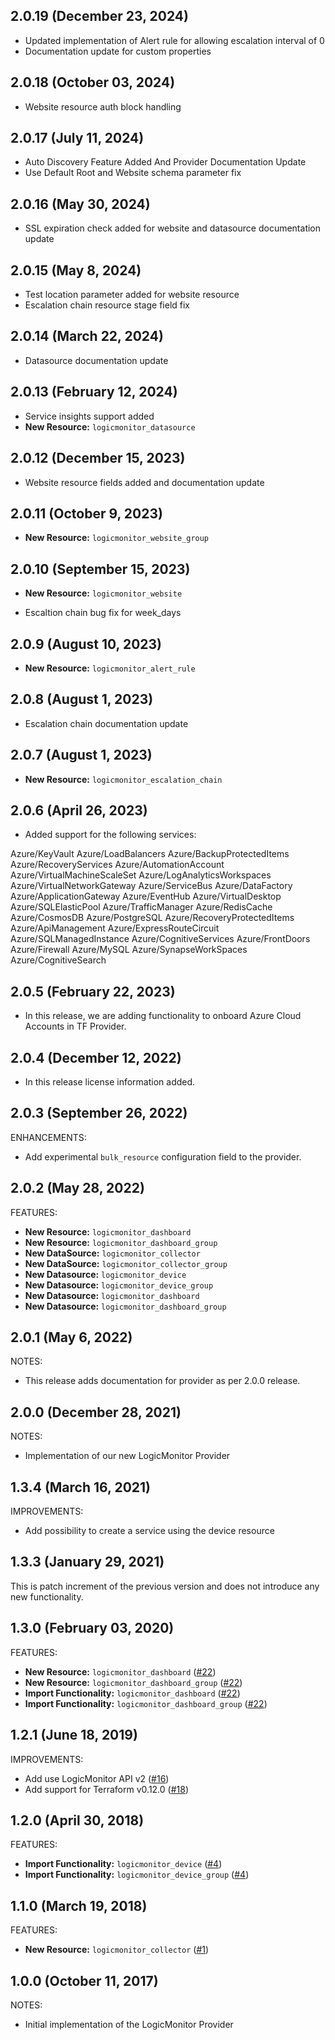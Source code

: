 ## 2.0.19 (December 23, 2024)

* Updated implementation of Alert rule for allowing escalation interval of 0 
* Documentation update for custom properties

## 2.0.18 (October 03, 2024)

* Website resource auth block handling

## 2.0.17 (July 11, 2024)

* Auto Discovery Feature Added And Provider Documentation Update
* Use Default Root and Website schema parameter fix


## 2.0.16 (May 30, 2024)

* SSL expiration check added for website and datasource documentation update

## 2.0.15 (May 8, 2024)

* Test location parameter added for website resource
* Escalation chain resource stage field fix

## 2.0.14 (March 22, 2024)

* Datasource documentation update

## 2.0.13 (February 12, 2024)

* Service insights support added
* **New Resource:** `logicmonitor_datasource`

## 2.0.12 (December 15, 2023)

* Website resource fields added and documentation update

## 2.0.11 (October 9, 2023)

* **New Resource:** `logicmonitor_website_group`

## 2.0.10 (September 15, 2023)

* **New Resource:** `logicmonitor_website`

* Escaltion chain bug fix for week_days

## 2.0.9 (August 10, 2023)

* **New Resource:** `logicmonitor_alert_rule`

## 2.0.8 (August 1, 2023)

* Escalation chain documentation update

## 2.0.7 (August 1, 2023)

* **New Resource:** `logicmonitor_escalation_chain`

## 2.0.6 (April 26, 2023)

* Added support for the following services:

Azure/KeyVault
Azure/LoadBalancers
Azure/BackupProtectedItems
Azure/RecoveryServices
Azure/AutomationAccount
Azure/VirtualMachineScaleSet
Azure/LogAnalyticsWorkspaces
Azure/VirtualNetworkGateway
Azure/ServiceBus
Azure/DataFactory
Azure/ApplicationGateway
Azure/EventHub
Azure/VirtualDesktop
Azure/SQLElasticPool
Azure/TrafficManager
Azure/RedisCache
Azure/CosmosDB
Azure/PostgreSQL
Azure/RecoveryProtectedItems
Azure/ApiManagement
Azure/ExpressRouteCircuit
Azure/SQLManagedInstance
Azure/CognitiveServices
Azure/FrontDoors
Azure/Firewall
Azure/MySQL
Azure/SynapseWorkSpaces
Azure/CognitiveSearch

## 2.0.5 (February 22, 2023)

* In this release, we are adding functionality to onboard Azure Cloud Accounts in TF Provider.

## 2.0.4 (December 12, 2022)

* In this release license information added.

## 2.0.3 (September 26, 2022)
ENHANCEMENTS:
* Add experimental `bulk_resource` configuration field to the provider.

## 2.0.2 (May 28, 2022)

FEATURES:
* **New Resource:** `logicmonitor_dashboard` 
* **New Resource:** `logicmonitor_dashboard_group`
* **New DataSource:** `logicmonitor_collector` 
* **New DataSource:** `logicmonitor_collector_group` 
* **New Datasource:** `logicmonitor_device`
* **New Datasource:** `logicmonitor_device_group`
* **New Datasource:** `logicmonitor_dashboard`
* **New Datasource:** `logicmonitor_dashboard_group`

## 2.0.1 (May 6, 2022)

NOTES:

* This release adds documentation for provider as per 2.0.0 release.

## 2.0.0 (December 28, 2021)

NOTES:

* Implementation of our new LogicMonitor Provider

## 1.3.4 (March 16, 2021)

IMPROVEMENTS:

* Add possibility to create a service using the device resource

## 1.3.3 (January 29, 2021)

This is patch increment of the previous version and does not introduce any new functionality.

## 1.3.0 (February 03, 2020)

FEATURES:
* **New Resource:** `logicmonitor_dashboard` ([#22](https://github.com/terraform-providers/terraform-provider-logicmonitor/issues/22))
* **New Resource:** `logicmonitor_dashboard_group` ([#22](https://github.com/terraform-providers/terraform-provider-logicmonitor/issues/22))
* **Import Functionality:** `logicmonitor_dashboard` ([#22](https://github.com/terraform-providers/terraform-provider-logicmonitor/issues/22))
* **Import Functionality:** `logicmonitor_dashboard_group` ([#22](https://github.com/terraform-providers/terraform-provider-logicmonitor/issues/22))

## 1.2.1 (June 18, 2019)

IMPROVEMENTS:

* Add use LogicMonitor API v2 ([#16](https://github.com/terraform-providers/terraform-provider-logicmonitor/issues/16))
* Add support for Terraform v0.12.0 ([#18](https://github.com/terraform-providers/terraform-provider-logicmonitor/issues/18))

## 1.2.0 (April 30, 2018)

FEATURES:
* **Import Functionality:** `logicmonitor_device` ([#4](https://github.com/terraform-providers/terraform-provider-logicmonitor/issues/4))
* **Import Functionality:** `logicmonitor_device_group` ([#4](https://github.com/terraform-providers/terraform-provider-logicmonitor/issues/4))

## 1.1.0 (March 19, 2018)

FEATURES:
* **New Resource:** `logicmonitor_collector` ([#1](https://github.com/terraform-providers/terraform-provider-logicmonitor/issues/1))

## 1.0.0 (October 11, 2017)

NOTES:

* Initial implementation of the LogicMonitor Provider
